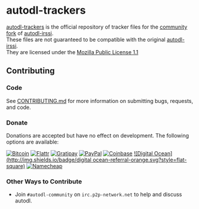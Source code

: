 # autodl-trackers

[autodl-trackers](https://github.com/autodl-community/autodl-trackers) is the official repository of tracker files for the [community fork](https://github.com/autodl-community/autodl-irssi) of [autodl-irssi](http://sourceforge.net/projects/autodl-irssi/).  
These files are not guaranteed to be compatible with the original [autodl-irssi](http://sourceforge.net/projects/autodl-irssi/).  
They are licensed under the [Mozilla Public License 1.1](https://www.mozilla.org/MPL/1.1/)

## Contributing

### Code

See [CONTRIBUTING.md](CONTRIBUTING.md) for more information on submitting bugs, requests, and code.

### Donate

Donations are accepted but have no effect on development. The following options are available:

[![Bitcoin](http://img.shields.io/badge/bitcoin-donate-green.svg?style=flat-square)](https://coinbase.com/autodlcommunity) [![Flattr](http://img.shields.io/badge/flattr-donate-green.svg?style=flat-square)](https://flattr.com/thing/1457186) [![Gratipay](http://img.shields.io/badge/gratipay-donate-green.svg?style=flat-square)](https://gratipay.com/thebigmunch) [![PayPal](http://img.shields.io/badge/paypal-donate-green.svg?style=flat-square)](https://www.paypal.com/cgi-bin/webscr?cmd=_donations&business=88QE9ABP2X3RU&lc=US&item_name=autodl%2dcommunity&currency_code=USD)
[![Coinbase](http://img.shields.io/badge/coinbase-referral-orange.svg?style=flat-square)](http://bit.ly/autodlcb) [![Digital Ocean](http://img.shields.io/badge/digital ocean-referral-orange.svg?style=flat-square)](http://bit.ly/autodldo)  [![Namecheap](http://img.shields.io/badge/namecheap-referral-orange.svg?style=flat-square)](http://www.namecheap.com/?aff=67208)

### Other Ways to Contribute

* Join ``#autodl-community`` on ``irc.p2p-network.net`` to help and discuss autodl.